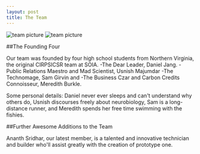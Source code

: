```yaml
---
layout: post
title: The Team
---
```

<img src="http://i.imgur.com/jpNo7.jpg" alt="team picture" class="center rounded-img"/>
<img src="http://i.imgur.com/EjY1g.jpg" alt="team picture" class="center rounded-img"/>


##The Founding Four

Our team was founded by four high school students from Northern Virginia, the original CIRPSICSR team at SOIA.
-The Dear Leader, Daniel Jang.
-Public Relations Maestro and Mad Scientist, Usnish Majumdar
-The Technomage, Sam Girvin
and
-The Business Czar and Carbon Credits Connoisseur, Meredith Burkle.

Some personal details: Daniel never ever sleeps and can't understand why others do, Usnish discourses freely about neurobiology, Sam is a long-distance runner, and Meredith spends her free time swimming with the fishies.

##Further Awesome Additions to the Team

Ananth Sridhar, our latest member, is a talented and innovative technician and builder who'll assist greatly with the creation of prototype one.



